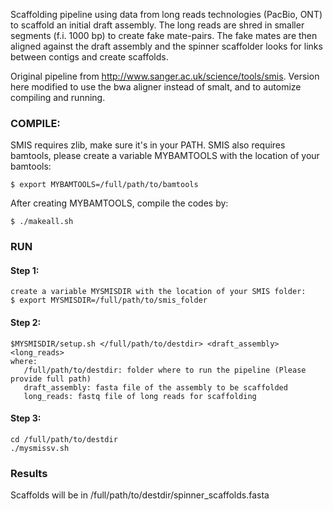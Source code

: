 
Scaffolding pipeline using data from long reads technologies (PacBio, ONT)
to scaffold an initial draft assembly. The long reads are shred in smaller segments 
(f.i. 1000 bp) to create fake mate-pairs. The fake mates are
then aligned against the draft assembly and the spinner scaffolder looks for
links between contigs and create scaffolds. 

Original pipeline from http://www.sanger.ac.uk/science/tools/smis.
Version here modified to use the bwa aligner instead of smalt, and to automize
compiling and running.

### COMPILE: 
SMIS requires zlib, make sure it's in your PATH.
SMIS also requires bamtools, please create a variable MYBAMTOOLS
with the location of your bamtools:

	$ export MYBAMTOOLS=/full/path/to/bamtools

After creating MYBAMTOOLS, compile the codes by:

	$ ./makeall.sh


### RUN 
#### Step 1:	
   	
	create a variable MYSMISDIR with the location of your SMIS folder:
 	$ export MYSMISDIR=/full/path/to/smis_folder

#### Step 2:

	$MYSMISDIR/setup.sh </full/path/to/destdir> <draft_assembly> <long_reads>
	where:
   	   /full/path/to/destdir: folder where to run the pipeline (Please provide full path)
   	   draft_assembly: fasta file of the assembly to be scaffolded
  	   long_reads: fastq file of long reads for scaffolding

#### Step 3:
   
	cd /full/path/to/destdir
   	./mysmissv.sh

### Results

Scaffolds will be in /full/path/to/destdir/spinner_scaffolds.fasta


